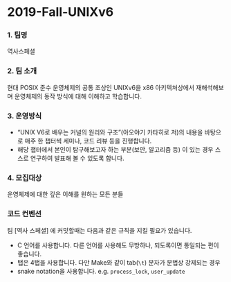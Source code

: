 # 2019-Fall-UNIXv6

### 1. 팀명

역사스페셜

### 2. 팀 소개

현대 POSIX 준수 운영체제의 공통 조상인 UNIXv6을 x86 아키텍쳐상에서 재해석해보며 운영체제의 동작 방식에 대해 이해하고 학습합니다.

### 3. 운영방식

- “UNIX V6로 배우는 커널의 원리와 구조”(아오야기 카타히로 저)의 내용을 바탕으로 매주 한 챕터씩 세미나, 코드 리뷰 등을 진행합니다. 
- 해당 챕터에서 본인이 탐구해보고자 하는 부분(보안, 알고리즘 등) 이 있는 경우 스스로 연구하여 발표해 볼 수 있도록 합니다.

### 4. 모집대상 

운영체제에 대한 깊은 이해를 원하는 모든 분들


### 코드 컨벤션
팀 \[역사 스페셜\] 에 커밋할때는 다음과 같은 규칙을 지킬 필요가 있습니다.

 - C 언어를 사용합니다. 다른 언어를 사용해도 무방하나, 되도록이면 통일되는 편이 좋습니다.
 - 탭은 4탭을 사용합니다. 다만 Make와 같이 tab(`\t`) 문자가 문법상 강제되는 경우 
 - snake notation을 사용합니다. e.g. `process_lock`, `user_update`
